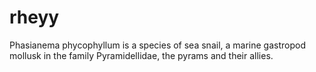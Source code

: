 # rheyy


Phasianema phycophyllum is a species of sea snail, a marine gastropod mollusk in the family Pyramidellidae, the pyrams and their allies.
